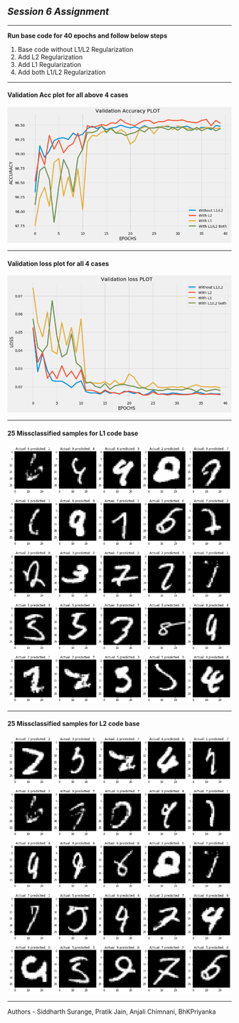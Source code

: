 <h2><i> Session 6 Assignment</i></h2>
<hr>

**Run base code for 40 epochs and follow below steps**<br>
<ol>
  <li> Base code without L1/L2 Regularization</li>
  <li> Add L2 Regularization </li>
  <li> Add L1 Regularization </li>
  <li> Add both L1/L2 Regularization </li>
</ol>
<hr>

<h4> Validation Acc plot for all above 4 cases</h3>

![Image](https://github.com/SID-SURANGE/EVA-4.0/blob/master/Session%206%20assignment/Val_accplot.png)

<hr>

<h4> Validation loss plot for all 4 cases</h3>

![Image](https://github.com/SID-SURANGE/EVA-4.0/blob/master/Session%206%20assignment/Val_lossplot.png)

<hr>

<h4>25 Missclassified samples for L1 code base</h3>

![Image](https://github.com/SID-SURANGE/EVA-4.0/blob/master/Session%206%20assignment/L1_Errorsample.png)

<hr>

<h4> 25 Missclassified samples for L2 code base </h3>

![Image](https://github.com/SID-SURANGE/EVA-4.0/blob/master/Session%206%20assignment/L2_ErrorSample1.png)

<hr>

Authors - Siddharth Surange, Pratik Jain, Anjali Chimnani, BhKPriyanka


         
